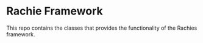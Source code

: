 # Rachie Framework
This repo contains the classes that provides the functionality of the Rachies framework.
